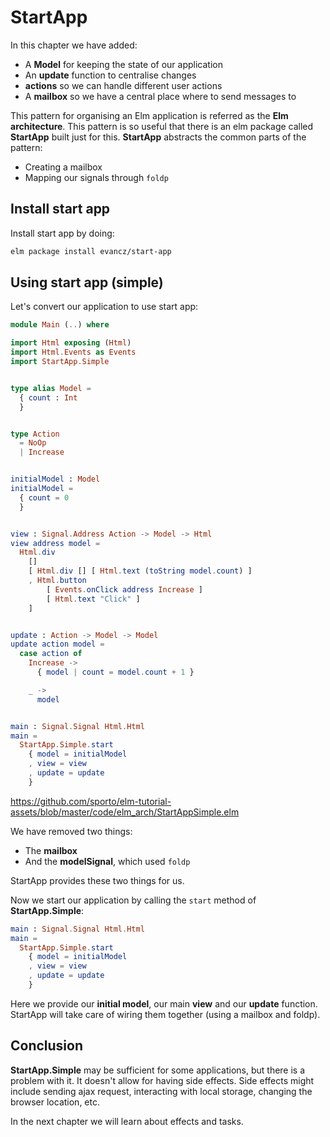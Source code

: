 # StartApp

In this chapter we have added:

- A __Model__ for keeping the state of our application
- An __update__ function to centralise changes
- __actions__ so we can handle different user actions
- A __mailbox__ so we have a central place where to send messages to

This pattern for organising an Elm application is referred as the __Elm architecture__. This pattern is so useful that there is an elm package called __StartApp__ built just for this. __StartApp__ abstracts the common parts of the pattern:

- Creating a mailbox
- Mapping our signals through `foldp`

## Install start app

Install start app by doing:

```bash
elm package install evancz/start-app
```

## Using start app (simple)

Let's convert our application to use start app:

```elm
module Main (..) where

import Html exposing (Html)
import Html.Events as Events
import StartApp.Simple


type alias Model =
  { count : Int 
  }


type Action
  = NoOp
  | Increase


initialModel : Model
initialModel =
  { count = 0 
  }


view : Signal.Address Action -> Model -> Html
view address model =
  Html.div
    []
    [ Html.div [] [ Html.text (toString model.count) ]
    , Html.button
        [ Events.onClick address Increase ]
        [ Html.text "Click" ]
    ]


update : Action -> Model -> Model
update action model =
  case action of
    Increase ->
      { model | count = model.count + 1 }

    _ ->
      model


main : Signal.Signal Html.Html
main =
  StartApp.Simple.start
    { model = initialModel
    , view = view
    , update = update
    }
```

<https://github.com/sporto/elm-tutorial-assets/blob/master/code/elm_arch/StartAppSimple.elm>

We have removed two things:

- The __mailbox__
- And the __modelSignal__, which used `foldp`

StartApp provides these two things for us.

Now we start our application by calling the `start` method of __StartApp.Simple__:

```elm
main : Signal.Signal Html.Html
main =
  StartApp.Simple.start
    { model = initialModel
    , view = view
    , update = update
    }
```

Here we provide our __initial model__, our main __view__ and our __update__ function. StartApp will take care of wiring them together (using a mailbox and foldp).

## Conclusion

__StartApp.Simple__ may be sufficient for some applications, but there is a problem with it. It doesn't allow for having side effects. Side effects might include sending ajax request, interacting with local storage, changing the browser location, etc.

In the next chapter we will learn about effects and tasks.
